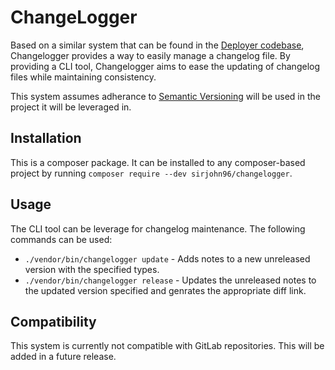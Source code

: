 # ChangeLogger

Based on a similar system that can be found in the [Deployer codebase](https://github.com/deployphp/deployer/blob/master/bin/changelog), Changelogger provides a way to easily manage a changelog file. By providing a CLI tool, Changelogger aims to ease the updating of changelog files while maintaining consistency.

This system assumes adherance to [Semantic Versioning](https://semver.org/spec/v2.0.0.html) will be used in the project it will be leveraged in.

## Installation
This is a composer package. It can be installed to any composer-based project by running `composer require --dev sirjohn96/changelogger`.

## Usage
The CLI tool can be leverage for changelog maintenance. The following commands can be used:
- `./vendor/bin/changelogger update` - Adds notes to a new unreleased version with the specified types.
- `./vendor/bin/changelogger release` - Updates the unreleased notes to the updated version specified and genrates the appropriate diff link.

## Compatibility
This system is currently not compatible with GitLab repositories. This will be added in a future release.
